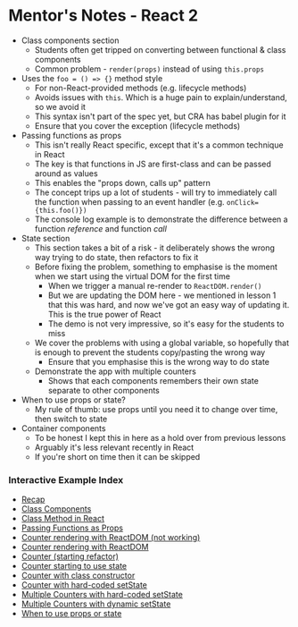 # Mentor's Notes - React 2

- Class components section
  - Students often get tripped on converting between functional & class components
  - Common problem - `render(props)` instead of using `this.props`
- Uses the `foo = () => {}` method style
  - For non-React-provided methods (e.g. lifecycle methods)
  - Avoids issues with `this`. Which is a huge pain to explain/understand, so we avoid it
  - This syntax isn't part of the spec yet, but CRA has babel plugin for it
  - Ensure that you cover the exception (lifecycle methods)
- Passing functions as props
  - This isn't really React specific, except that it's a common technique in React
  - The key is that functions in JS are first-class and can be passed around as values
  - This enables the "props down, calls up" pattern
  - The concept trips up a lot of students - will try to immediately call the function when passing to an event handler (e.g. `onClick={this.foo()})`
  - The console log example is to demonstrate the difference between a function *reference* and function *call*
- State section
  - This section takes a bit of a risk - it deliberately shows the wrong way trying to do state, then refactors to fix it
  - Before fixing the problem, something to emphasise is the moment when we start using the virtual DOM for the first time
    - When we trigger a manual re-render to `ReactDOM.render()`
    - But we are updating the DOM here - we mentioned in lesson 1 that this was hard, and now we've got an easy way of updating it. This is the true power of React
    - The demo is not very impressive, so it's easy for the students to miss
  - We cover the problems with using a global variable, so hopefully that is enough to prevent the students copy/pasting the wrong way
    - Ensure that you emphasise this is the wrong way to do state
  - Demonstrate the app with multiple counters
    - Shows that each components remembers their own state separate to other components
- When to use props or state?
  - My rule of thumb: use props until you need it to change over time, then switch to state
- Container components
  - To be honest I kept this in here as a hold over from previous lessons
  - Arguably it's less relevant recently in React
  - If you're short on time then it can be skipped

### Interactive Example Index

- [Recap](https://codesandbox.io/s/7zvk9n1950)
- [Class Components](https://codesandbox.io/s/1zmoz1817j)
- [Class Method in React](https://codesandbox.io/s/13omkro30j)
- [Passing Functions as Props](https://codesandbox.io/s/zqlnmo16y3)
- [Counter rendering with ReactDOM (not working)](https://codesandbox.io/s/voqzrx5ny)
- [Counter rendering with ReactDOM](https://codesandbox.io/s/llow115pll)
- [Counter (starting refactor)](https://codesandbox.io/s/pjlro5rop7)
- [Counter starting to use state](https://codesandbox.io/s/42y7xqj700)
- [Counter with class constructor](https://codesandbox.io/s/1oyxx4lzz7)
- [Counter with hard-coded setState](https://codesandbox.io/s/n714vmyk5l)
- [Multiple Counters with hard-coded setState](https://codesandbox.io/s/v8165mq503)
- [Multiple Counters with dynamic setState](https://codesandbox.io/s/qxz27q9y4)
- [When to use props or state](https://codesandbox.io/s/9wl90npk4)
